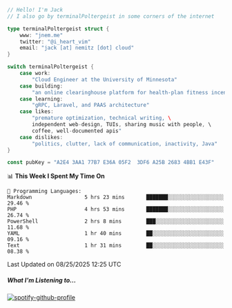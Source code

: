 ```go
// Hello! I'm Jack
// I also go by terminalPoltergeist in some corners of the internet

type terminalPoltergeist struct {
    www: "jnem.me"
    twitter: "@i_heart_vim"
    email: "jack [at] nemitz [dot] cloud"
}

switch terminalPoltergeist {
    case work:
        "Cloud Engineer at the University of Minnesota"
    case building:
        "an online clearinghouse platform for health-plan fitness incentive programs"
    case learning:
        "gRPC, Laravel, and PAAS architecture"
    case likes:
        "premature optimization, technical writing, \
        independent web-design, TUIs, sharing music with people, \
        coffee, well-documented apis"
    case dislikes:
        "politics, clutter, lack of communication, inactivity, Java"
}

const pubKey = "A2E4 3AA1 77B7 E36A 05F2  3DF6 A25B 2683 4BB1 E43F"
```

<!--START_SECTION:waka-->
📊 **This Week I Spent My Time On** 

```text
💬 Programming Languages: 
Markdown                 5 hrs 23 mins       ███████░░░░░░░░░░░░░░░░░░   29.46 % 
PHP                      4 hrs 53 mins       ███████░░░░░░░░░░░░░░░░░░   26.74 % 
PowerShell               2 hrs 8 mins        ███░░░░░░░░░░░░░░░░░░░░░░   11.68 % 
YAML                     1 hr 40 mins        ██░░░░░░░░░░░░░░░░░░░░░░░   09.16 % 
Text                     1 hr 31 mins        ██░░░░░░░░░░░░░░░░░░░░░░░   08.38 % 
```


 Last Updated on 08/25/2025 12:25 UTC
<!--END_SECTION:waka-->

##### What I'm Listening to...

[![spotify-github-profile](https://jnem.me/listening-item?maxAge=2592000)](https://jnem.me/listening)
